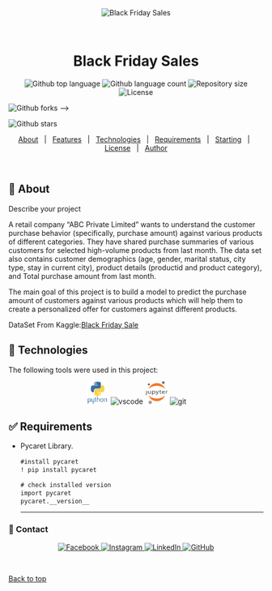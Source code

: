 <div align="center" id="top"> 
  <img src="./.github/app.gif" alt="Black Friday Sales" />

  &#xa0;

  <!-- <a href="https://black_friday_sales.netlify.app">Demo</a> -->
</div>

<h1 align="center">Black Friday Sales</h1>

<p align="center">
  <img alt="Github top language" src="https://img.shields.io/github/languages/top/{{zeyadusf}}/black_friday_sales?color=56BEB8">

  <img alt="Github language count" src="https://img.shields.io/github/languages/count/{{zeyadusf}}/black_friday_sales?color=56BEB8">

  <img alt="Repository size" src="https://img.shields.io/github/repo-size/{{zeyadusf}}/black_friday_sales?color=56BEB8">

  <img alt="License" src="https://img.shields.io/github/license/{{zeyadusf}}/black_friday_sales?color=56BEB8">

  <!-- <img alt="Github issues" src="https://img.shields.io/github/issues/{{YOUR_GITHUB_USERNAME}}/black_friday_sales?color=56BEB8" /> -->

  <img alt="Github forks" src="https://img.shields.io/github/forks/{{zeyadusf}}/black_friday_sales?color=56BEB8" /> -->

  <img alt="Github stars" src="https://img.shields.io/github/stars/{{zeyadusf}}/black_friday_sales?color=56BEB8" />
</p>

<!-- Status -->

<!-- <h4 align="center"> 
	🚧  Black_Friday_Sales 🚀 Under construction...  🚧
</h4> 

<hr> -->

<p align="center">
  <a href="#dart-about">About</a> &#xa0; | &#xa0; 
  <a href="#sparkles-features">Features</a> &#xa0; | &#xa0;
  <a href="#rocket-technologies">Technologies</a> &#xa0; | &#xa0;
  <a href="#white_check_mark-requirements">Requirements</a> &#xa0; | &#xa0;
  <a href="#checkered_flag-starting">Starting</a> &#xa0; | &#xa0;
  <a href="#memo-license">License</a> &#xa0; | &#xa0;
  <a href="https://github.com/{{YOUR_GITHUB_USERNAME}}" target="_blank">Author</a>
</p>

<br>

## :dart: About ##

Describe your project

A retail company “ABC Private Limited” wants to understand the customer purchase behavior (specifically, purchase amount) against various products of different categories. They have shared purchase summaries of various customers for selected high-volume products from last month. The data set also contains customer demographics (age, gender, marital status, city type, stay in current city), product details (productid and product category), and Total purchase amount from last month.

The main goal of this project is to build a model to predict the purchase amount of customers against various products which will help them to create a personalized offer for customers against different products.

DataSet From Kaggle:<a href="https://www.kaggle.com/datasets/rajeshrampure/black-friday-sale">Black Friday Sale</a>

## :rocket: Technologies ##

The following tools were used in this project:

<p align='center'>
<img src=https://raw.githubusercontent.com/devicons/devicon/master/icons/python/python-original-wordmark.svg width="45" height="45" />
<img src="https://cdn.jsdelivr.net/gh/devicons/devicon/icons/vscode/vscode-original.svg" alt="vscode" width="45" height="45"/>
<img src="https://raw.githubusercontent.com/devicons/devicon/master/icons/jupyter/jupyter-original-wordmark.svg" alt="Jupyter" width="45" height="45" />
<img src="https://cdn.jsdelivr.net/gh/devicons/devicon/icons/git/git-original.svg" alt="git" width="45" height="45"/>
</p>


## :white_check_mark: Requirements ##

* Pycaret Library.

  ```
  #install pycaret
  ! pip install pycaret
  ```
  ```
  # check installed version
  import pycaret
  pycaret.__version__
  ```

  <hr>
  
<!--Social Media-->
### :email: Contact ##
<p align="center">
 <a href="https://www.facebook.com/ziayd.yosif" target="_blank">
  <img src="https://img.shields.io/badge/-Zeyad Usf-1877F2?style=flat&logo=facebook&logoColor=white" alt="Facebook" />
</a>

<a href="https://www.instagram.com/zeyadusf/" target="_blank">
  <img src="https://img.shields.io/badge/-zeyadusf-white?style=flat&logo=instagram&logoColor=#E65468" alt="Instagram" />
</a>


<a href="https://www.linkedin.com/in/zeyadusf/" target="_blank">
  <img src="https://img.shields.io/badge/-Zeyad Usf-0077B5?style=flat&logo=linkedin&logoColor=white" alt="LinkedIn" />
</a>

<a href="https://github.com/zeyadusf" target="_blank">
  <img src="https://img.shields.io/badge/-@zeyadusf-181717?style=flat&logo=github&logoColor=white" alt="GitHub" />
</a>
</p>

&#xa0;

<a href="#top">Back to top</a>
